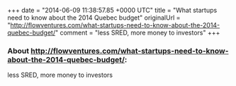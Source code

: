 +++
date = "2014-06-09 11:38:57.85 +0000 UTC"
title = "What startups need to know about the 2014 Quebec budget"
originalUrl = "http://flowventures.com/what-startups-need-to-know-about-the-2014-quebec-budget/"
comment = "less SRED, more money to investors"
+++

### About http://flowventures.com/what-startups-need-to-know-about-the-2014-quebec-budget/:

less SRED, more money to investors
